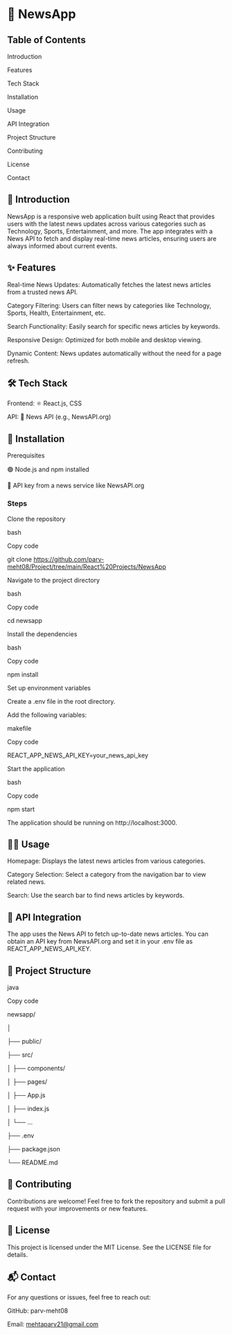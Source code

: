 <h1><b>📰 NewsApp</b></h1>

<h2><b>Table of Contents</b></h2>


Introduction

Features

Tech Stack

Installation

Usage

API Integration

Project Structure

Contributing


License

Contact

<h2><b>📖 Introduction</b></h2>

NewsApp is a responsive web application built using React that provides users with the latest news updates across various categories such as Technology, Sports, 
Entertainment, and more. The app integrates with a News API to fetch and display real-time news articles, ensuring users are always informed about current events.



<h2><b>✨ Features</b></h2>

Real-time News Updates: Automatically fetches the latest news articles from a trusted news API.

Category Filtering: Users can filter news by categories like Technology, Sports, Health, Entertainment, etc.

Search Functionality: Easily search for specific news articles by keywords.

Responsive Design: Optimized for both mobile and desktop viewing.

Dynamic Content: News updates automatically without the need for a page refresh.

<h2><b>🛠️ Tech Stack</b></h2>

Frontend: ⚛️ React.js, CSS

API: 📰 News API (e.g., NewsAPI.org)

<h2><b>🚀 Installation</b></h2>

Prerequisites

🟢 Node.js and npm installed

📡 API key from a news service like NewsAPI.org

<h3><b>Steps</b></h3>

Clone the repository

bash

Copy code

git clone https://github.com/parv-meht08/Project/tree/main/React%20Projects/NewsApp

Navigate to the project directory

bash

Copy code

cd newsapp

Install the dependencies

bash

Copy code

npm install

Set up environment variables

Create a .env file in the root directory.

Add the following variables:

makefile

Copy code

REACT_APP_NEWS_API_KEY=your_news_api_key

Start the application

bash

Copy code

npm start

The application should be running on http://localhost:3000.

<h2><b>🧑‍💻 Usage</b></h2>

Homepage: Displays the latest news articles from various categories.

Category Selection: Select a category from the navigation bar to view related news.

Search: Use the search bar to find news articles by keywords.

<h2><b>📡 API Integration</b></h2>

The app uses the News API to fetch up-to-date news articles. You can obtain an API key from NewsAPI.org and set it in your .env file as REACT_APP_NEWS_API_KEY.



<h2><b>📁 Project Structure</b></h2>

java

Copy code

newsapp/

│

├── public/

├── src/

│   ├── components/

│   ├── pages/

│   ├── App.js

│   ├── index.js

│   └── ...

├── .env

├── package.json

└── README.md

<h2><b>🤝 Contributing</b></h2>

Contributions are welcome! Feel free to fork the repository and submit a pull request with your improvements or new features.



<h2><b>📜 License</b></h2>

This project is licensed under the MIT License. See the LICENSE file for details.



<h2><b>📬 Contact</b></h2>

For any questions or issues, feel free to reach out:



GitHub: parv-meht08

Email: mehtaparv21@gmail.com
